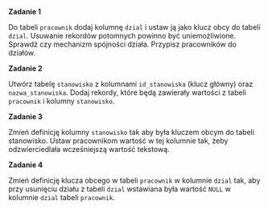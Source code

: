 **Zadanie 1**

Do tabeli `pracownik` dodaj kolumnę `dzial` i ustaw ją jako klucz obcy do tabeli `dzial`. Usuwanie rekordów potomnych powinno być uniemożliwione. Sprawdź czy mechanizm spójności działa. Przypisz pracowników do działów.

**Zadanie 2**

Utwórz tabelę `stanowisko` z kolumnami `id_stanowiska` (klucz główny) oraz `nazwa_stanowiska`. Dodaj rekordy, które będą zawierały wartości z tabeli `pracownik` i kolumny `stanowisko`.

**Zadanie 3**

Zmień definicję kolumny `stanowisko` tak aby była kluczem obcym do tabeli stanowisko. Ustaw pracownikom wartość w tej kolumnie tak, żeby odzwierciedlała wcześniejszą wartość tekstową.

**Zadanie 4**

Zmień definicję klucza obcego w tabeli `pracownik` w kolumnie `dzial` tak, aby przy usunięciu działu z tabeli `dzial` wstawiana była wartość `NULL` w kolumnie `dzial` tabeli `pracownik`.
